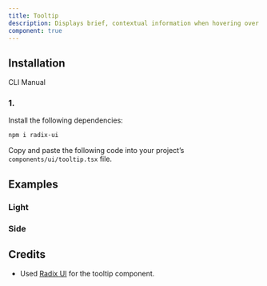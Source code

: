 ```yaml
---
title: Tooltip
description: Displays brief, contextual information when hovering over or focusing on an element, improving clarity without cluttering the interface.
component: true
---
```


## Installation

  CLI
  Manual

### 1. 
Install the following dependencies:

```bash
npm i radix-ui
```

Copy and paste the following code into your project’s `components/ui/tooltip.tsx` file.

## Examples

### Light

### Side

## Credits

- Used [Radix UI](https://www.radix-ui.com/primitives/docs/components/tooltip) for the tooltip component.